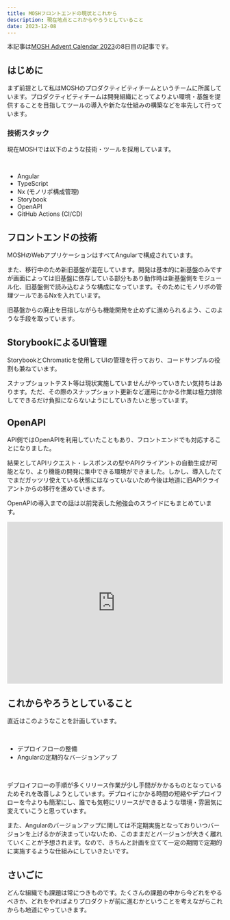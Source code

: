 ```yaml
---
title: MOSHフロントエンドの現状とこれから
description: 現在地点とこれからやろうとしていること
date: 2023-12-08
---
```


本記事は[MOSH Advent Calendar 2023](https://adventar.org/calendars/9548)の8日目の記事です。

## はじめに

まず前提として私はMOSHのプロダクティビティチームというチームに所属しています。プロダクティビティチームは開発組織にとってよりよい環境・基盤を提供することを目指してツールの導入や新たな仕組みの構築などを率先して行っています。

### 技術スタック

現在MOSHでは以下のような技術・ツールを採用しています。

<br />

- Angular
- TypeScript
- Nx (モノリポ構成管理)
- Storybook
- OpenAPI
- GitHub Actions (CI/CD)

## フロントエンドの技術

MOSHのWebアプリケーションはすべてAngularで構成されています。

また、移行中のため新旧基盤が混在しています。開発は基本的に新基盤のみですが画面によっては旧基盤に依存している部分もあり動作時は新基盤側をモジュール化、旧基盤側で読み込むような構成になっています。そのためにモノリポの管理ツールであるNxを入れています。

旧基盤からの廃止を目指しながらも機能開発を止めずに進められるよう、このような手段を取っています。

## StorybookによるUI管理

StorybookとChromaticを使用してUIの管理を行っており、コードサンプルの役割も兼ねています。

スナップショットテスト等は現状実施していませんがやっていきたい気持ちはあります。ただ、その際のスナップショット更新など運用にかかる作業は極力排除してできるだけ負担にならないようにしていきたいと思っています。

## OpenAPI

API側ではOpenAPIを利用していたこともあり、フロントエンドでも対応することになりました。

結果としてAPIリクエスト・レスポンスの型やAPIクライアントの自動生成が可能となり、より機能の開発に集中できる環境ができました。しかし、導入したてでまだガッツリ使えている状態にはなっていないため今後は地道に旧APIクライアントからの移行を進めていきます。

OpenAPIの導入までの話は以前発表した勉強会のスライドにもまとめています。

<div style="left: 0; width: 100%; height: 0; position: relative; padding-bottom: 74.9296%; margin-top: 0.9em;"><iframe src="https://speakerdeck.com/player/200da0e9503a4ae291a77c2a31c43e8a" style="border: 0; top: 0; left: 0; width: 100%; height: 100%; position: absolute;" allowfullscreen scrolling="no" allow="encrypted-media"></iframe></div>

## これからやろうとしていること

直近はこのようなことを計画しています。

<br />

- デプロイフローの整備
- Angularの定期的なバージョンアップ

<br />

デプロイフローの手順が多くリリース作業が少し手間がかかるものとなっているためそれを改善しようとしています。デプロイにかかる時間の短縮やデプロイフローを今よりも簡潔にし、誰でも気軽にリリースができるような環境・雰囲気に変えていこうと思っています。

また、Angularのバージョンアップに関しては不定期実施となっておりいつバージョンを上げるかが決まっていないため、このままだとバージョンが大きく離れていくことが予想されます。なので、きちんと計画を立てて一定の期間で定期的に実施するような仕組みにしていきたいです。

## さいごに

どんな組織でも課題は常につきものです。たくさんの課題の中から今どれをやるべきか、どれをやればよりプロダクトが前に進むかということを考えながらこれからも地道にやっていきます。
